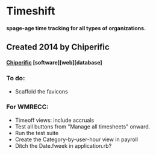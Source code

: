 # Timeshift
#### spage-age time tracking for all types of organizations.

## Created 2014 by Chiperific
#### [Chiperific](http://chiperific.com) \[software\]\[web\]\[database\]


##### 


### To do:
- Scaffold the favicons

### For WMRECC:
- Timeoff views: include accruals
- Test all buttons from "Manage all timesheets" onward.
- Run the test suite
- Create the Category-by-user-hour view in payroll
- Ditch the Date.fweek in application.rb?
